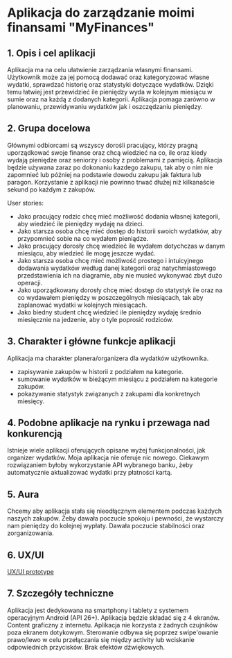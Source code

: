 # Aplikacja do zarządzanie moimi finansami "MyFinances"
## 1. Opis i cel aplikacji
Aplikacja ma na celu ułatwienie zarządzania własnymi finansami. Użytkownik może za jej pomocą dodawać oraz kategoryzować własne wydatki, 
sprawdzać historię oraz statystyki dotyczące wydatków. Dzięki temu łatwiej jest przewidzieć ile pieniędzy wyda w kolejnym miesiącu w sumie oraz na każdą z dodanych kategorii. 
Aplikacja pomaga zarówno w planowaniu, przewidywaniu wydatków jak i oszczędzaniu pieniędzy.
## 2. Grupa docelowa
Głównymi odbiorcami są wszyscy dorośli pracujący, którzy pragną uporządkować swoje finanse oraz chcą wiedzieć na co, ile oraz kiedy wydają pieniędze oraz seniorzy i osoby z problemami z pamięcią.
Aplikacja będzie używana zaraz po dokonaniu kazdego zakupu, tak aby o nim nie zapomnieć lub później na podstawie dowodu zakupu jak faktura lub paragon. Korzystanie z aplikacji nie powinno trwać dłużej niż kilkanaście sekund po każdym z zakupów.

User stories:
* Jako pracujący rodzic chcę mieć możliwość dodania własnej kategorii, aby wiedzieć ile pieniędzy wydaję na dzieci. 
* Jako starsza osoba chcę mieć dostęp do historii swoich wydatków, aby przypomnieć sobie na co wydałem pieniądze.
* Jako pracujący dorosły chcę wiedzieć ile wydałem dotychczas w danym miesiącu, aby wiedzieć ile mogę jeszcze wydać.
* Jako starsza osoba chcę mieć możliwość prostego i intuicyjnego dodawania wydatków według danej kategorii 
oraz natychmiastowego przedstawienia ich na diagramie, aby nie musieć wykonywać zbyt dużo operacji.
* Jako uporządkowany dorosły chcę mieć dostęp do statystyk ile oraz na co wydawałem pieniędzy w poszczególnych miesiącach, tak aby zaplanować wydatki w kolejnych miesiącach.
* Jako biedny student chcę wiedzieć ile pieniędzy wydaję średnio miesięcznie na jedzenie, aby o tyle poprosić rodziców.
## 3. Charakter i główne funkcje aplikacji
Aplikacja ma charakter planera/organizera dla wydatków użytkownika.

* zapisywanie zakupów w historii z podziałem na kategorie.
* sumowanie wydatków w bieżącym miesiącu z podziałem na kategorie zakupów.
* pokazywanie statystyk związanych z zakupami dla konkretnych miesięcy.
## 4. Podobne aplikacje na rynku i przewaga nad konkurencją
Istnieje wiele aplikacji oferujących opisane wyżej funkcjonalności, jak organizer wydatków. Moja aplikacja nie oferuje nic nowego. 
Ciekawym rozwiązaniem byłoby wykorzystanie API wybranego banku, żeby automatycznie aktualizować wydatki przy płatności kartą. 
## 5. Aura
Chcemy aby aplikacja stała się nieodłącznym elementem podczas każdych naszych zakupów. 
Żeby dawała poczucie spokoju i pewności, że wystarczy nam pieniędzy do kolejnej wypłaty. Dawała poczucie stabilności oraz zorganizowania.
## 6. UX/UI
[UX/UI prototype](https://marvelapp.com/prototype/969aaif)
## 7. Szczegóły techniczne
Aplikacja jest dedykowana na smartphony i tablety z systemem operacyjnym Android (API 26+). 
Aplikacja będzie składać się z 4 ekranów. Content graficzny z internetu. Aplikacja nie korzysta z żadnych czujników poza ekranem dotykowym. Sterowanie odbywa się poprzez swipe'owanie prawo/lewo w celu przełączania się między activity lub wciskanie odpowiednich przycisków. Brak efektów dźwiękowych.

